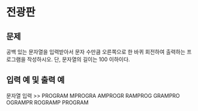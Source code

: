 # 전광판
## 문제
공백 있는 문자열을 입력받아서 문자 수만큼 오른쪽으로 한 바퀴 회전하여
출력하는 프로그램을 작성하시오.
단, 문자열의 길이는 100 이하이다.

## 입력 예 및 출력 예
문자열 입력 >> PROGRAM
MPROGRA
AMPROGR
RAMPROG
GRAMPRO
OGRAMPR
ROGRAMP
PROGRAM